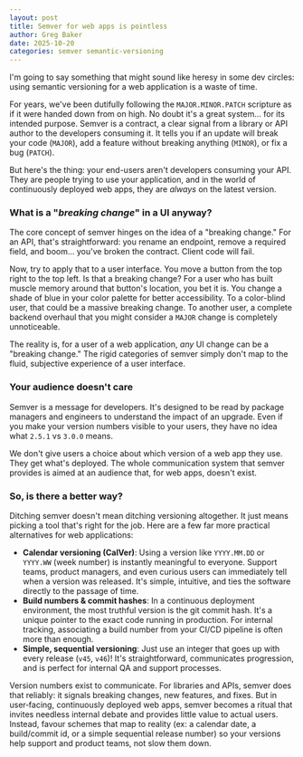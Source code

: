 ```yaml
---
layout: post
title: Semver for web apps is pointless
author: Greg Baker
date: 2025-10-20
categories: semver semantic-versioning
---
```


I'm going to say something that might sound like heresy in some dev circles:
using semantic versioning for a web application is a waste of time.

For years, we've been dutifully following the `MAJOR.MINOR.PATCH` scripture as
if it were handed down from on high. No doubt it's a great system... for its
intended purpose. Semver is a contract, a clear signal from a library or API
author to the developers consuming it. It tells you if an update will break your
code (`MAJOR`), add a feature without breaking anything (`MINOR`), or fix a bug
(`PATCH`).

But here's the thing: your end-users aren't developers consuming your API. They
are people trying to use your application, and in the world of continuously
deployed web apps, they are *always* on the latest version.

### What is a "*breaking change*" in a UI anyway?

The core concept of semver hinges on the idea of a "breaking change." For an
API, that's straightforward: you rename an endpoint, remove a required field,
and boom... you've broken the contract. Client code will fail.

Now, try to apply that to a user interface. You move a button from the top right
to the top left. Is that a breaking change? For a user who has built muscle
memory around that button's location, you bet it is. You change a shade of blue
in your color palette for better accessibility. To a color-blind user, that
could be a massive breaking change. To another user, a complete backend overhaul
that you might consider a `MAJOR` change is completely unnoticeable.

The reality is, for a user of a web application, *any* UI change can be a
"breaking change." The rigid categories of semver simply don't map to the fluid,
subjective experience of a user interface.

### Your audience doesn't care

Semver is a message for developers. It's designed to be read by package managers
and engineers to understand the impact of an upgrade. Even if you make your
version numbers visible to your users, they have no idea what `2.5.1` vs `3.0.0`
means.

We don't give users a choice about which version of a web app they use. They get
what's deployed. The whole communication system that semver provides is aimed at
an audience that, for web apps, doesn't exist.

### So, is there a better way?

Ditching semver doesn't mean ditching versioning altogether. It just means
picking a tool that's right for the job. Here are a few far more practical
alternatives for web applications:

* **Calendar versioning (CalVer)**: Using a version like `YYYY.MM.DD` or
  `YYYY.WW` (week number) is instantly meaningful to everyone. Support teams,
  product managers, and even curious users can immediately tell when a version
  was released. It's simple, intuitive, and ties the software directly to the
  passage of time.
* **Build numbers & commit hashes**: In a continuous deployment environment,
  the most truthful version is the git commit hash. It's a unique pointer to
  the exact code running in production. For internal tracking, associating a
  build number from your CI/CD pipeline is often more than enough.
* **Simple, sequential versioning**: Just use an integer that goes up with
  every release (`v45`, `v46`)! It's straightforward, communicates
  progression, and is perfect for internal QA and support processes.

Version numbers exist to communicate. For libraries and APIs, semver does that
reliably: it signals breaking changes, new features, and fixes. But in
user‑facing, continuously deployed web apps, semver becomes a ritual that
invites needless internal debate and provides little value to actual users.
Instead, favour schemes that map to reality (ex: a calendar date, a build/commit
id, or a simple sequential release number) so your versions help support and
product teams, not slow them down.
